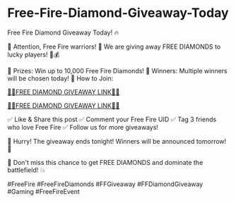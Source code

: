# Free-Fire-Diamond-Giveaway-Today

 Free Fire Diamond Giveaway Today! 🔥

🎉 Attention, Free Fire warriors! 🎉 We are giving away FREE DIAMONDS to lucky players! 💎💰

🔹 Prizes: Win up to 10,000 Free Fire Diamonds!
🔹 Winners: Multiple winners will be chosen today!
🔹 How to Join:

[💎💎FREE DIAMOND GIVEAWAY LINK💎💎](https://shorturl.at/XNVq7)

[💎💎FREE DIAMOND GIVEAWAY LINK💎💎](https://shorturl.at/XNVq7)

✅ Like & Share this post
✅ Comment your Free Fire UID
✅ Tag 3 friends who love Free Fire
✅ Follow us for more giveaways!

📢 Hurry! The giveaway ends tonight! Winners will be announced tomorrow! 🚀

💙 Don't miss this chance to get FREE DIAMONDS and dominate the battlefield! 💥

#FreeFire #FreeFireDiamonds #FFGiveaway #FFDiamondGiveaway #Gaming #FreeFireEvent
